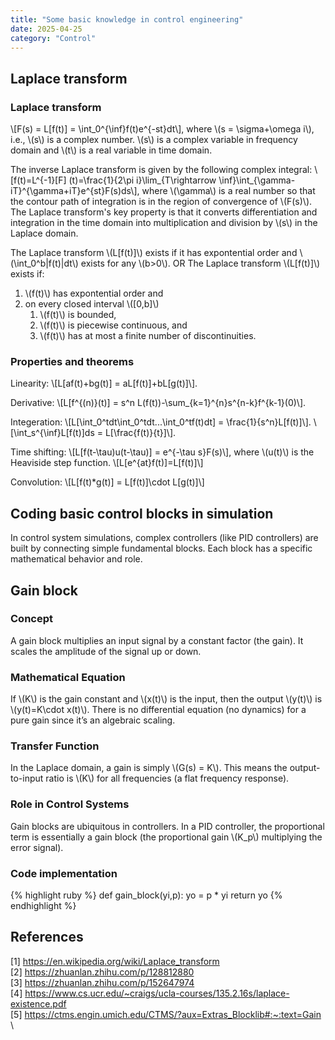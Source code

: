 ```yaml
---
title: "Some basic knowledge in control engineering"
date: 2025-04-25
category: "Control"
---
```


## Laplace transform
### Laplace transform
\\\[F(s) = L[f(t)] = \int_0^{\inf}f(t)e^{-st}dt\\\], where \\\(s = \sigma+\omega i\\\), i.e., \\\(s\\\) is a complex number. \\\(s\\\) is a complex variable in frequency domain and \\\(t\\\) is a real variable in time domain. 

The inverse Laplace transform is given by the following complex integral:
\\\[f(t)=L^{-1}[F] (t)=\frac{1}{2\pi i}\lim_{T\rightarrow \inf}\int_{\gamma-iT}^{\gamma+iT}e^{st}F(s)ds\\\], where \\\(\gamma\\\) is a real number so that the contour path of integration is in the region of convergence of \\\(F(s)\\\). 
The Laplace transform's key property is that it converts differentiation and integration in the time domain into multiplication and division by \\\(s\\\) in the Laplace domain.

The Laplace transform \\\(L[f(t)]\\\) exists if it has expontential order and \\\(\int_0^b|f(t)|dt\\\) exists for any \\\(b>0\\\). OR
The Laplace transform \\\(L[f(t)]\\\) exists if:
1. \\\(f(t)\\\) has expontential order and 
2. on every closed interval \\\([0,b]\\\)
    1. \\\(f(t)\\\) is bounded, 
    2. \\\(f(t)\\\) is piecewise continuous, and
    3. \\\(f(t)\\\) has at most a finite number of discontinuities.

### Properties and theorems
Linearity: 
\\\[L[af(t)+bg(t)] = aL[f(t)]+bL[g(t)]\\\]. 

Derivative:
\\\[L[f^{(n)}(t)] = s^n L(f(t))-\sum_{k=1}^{n}s^{n-k}f^{k-1}(0)\\\].

Integeration:
\\\[L[\int_0^tdt\int_0^tdt...\int_0^tf(t)dt] = \frac{1}{s^n}L[f(t)]\\\]. 
\\\[\int_s^{\inf}L[f(t)]ds = L[\frac{f(t)}{t}]\\\].

Time shifting:
\\\[L[f(t-\tau)u(t-\tau)] = e^{-\tau s}F(s)\\\], where \\\(u(t)\\\) is the Heaviside step function.
\\\[L[e^{at}f(t)]=L[f(t)]\\\]

Convolution:
\\\[L[f(t)*g(t)] = L[f(t)]\cdot L[g(t)]\\\]

## Coding basic control blocks in simulation 
In control system simulations, complex controllers (like PID controllers) are built by connecting simple fundamental blocks. Each block has a specific mathematical behavior and role.

## Gain block
### Concept
A gain block multiplies an input signal by a constant factor (the gain). It scales the amplitude of the signal up or down. 

### Mathematical Equation
If \\\(K\\\) is the gain constant and \\\(x(t)\\\) is the input, then the output \\\(y(t)\\\) is \\\(y(t)=K\cdot x(t)\\\).  There is no differential equation (no dynamics) for a pure gain since it’s an algebraic scaling.

### Transfer Function
In the Laplace domain, a gain is simply \\\(G(s) = K\\\).  This means the output-to-input ratio is \\\(K\\\) for all frequencies (a flat frequency response).

### Role in Control Systems
Gain blocks are ubiquitous in controllers. In a PID controller, the proportional term is essentially a gain block (the proportional gain \\\(K_p\\\) multiplying the error signal). 

### Code implementation
{% highlight ruby %}
def gain_block(yi,p):
    yo = p * yi
    return yo
{% endhighlight %}
## References
[1] https://en.wikipedia.org/wiki/Laplace_transform \
[2] https://zhuanlan.zhihu.com/p/128812880 \
[3] https://zhuanlan.zhihu.com/p/152647974 \
[4] https://www.cs.ucr.edu/~craigs/ucla-courses/135.2.16s/laplace-existence.pdf \
[5] https://ctms.engin.umich.edu/CTMS/?aux=Extras_Blocklib#:~:text=Gain \